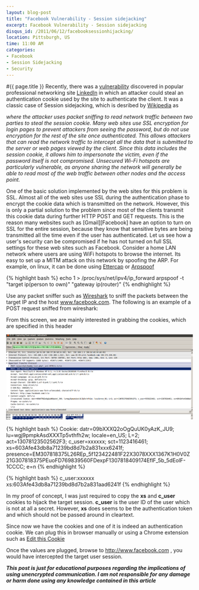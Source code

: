 ```yaml
---
layout: blog-post
title: "Facebook Vulnerability - Session sidejacking"
excerpt: Facebook Vulnerability - Session sidejacking
disqus_id: /2011/06/12/facebooksessionhijacking/
location: Pittsburgh, US
time: 11:00 AM
categories:
- Facebook
- Session Sidejacking
- Security
---
```


#{{ page.title }}
Recently, there was a [vulnerability](http://www.wtfuzz.com/blogs/linkedin-ssl-cookie-vulnerability/) discovered in popular professional networking site [LinkedIn](www.linkedin.com) in which an attacker could steal an authentication cookie used by the site to authenticate the client. It was a classic case of Session sidejacking, which is desribed by [Wikipedia](http://en.wikipedia.org/wiki/Session_hijacking) as

*where the attacker uses packet sniffing to read network traffic between two parties to steal the session cookie. Many web sites use SSL encryption for login pages to prevent attackers from seeing the password, but do not use encryption for the rest of the site once authenticated. This allows attackers that can read the network traffic to intercept all the data that is submitted to the server or web pages viewed by the client. Since this data includes the session cookie, it allows him to impersonate the victim, even if the password itself is not compromised. Unsecured Wi-Fi hotspots are particularly vulnerable, as anyone sharing the network will generally be able to read most of the web traffic between other nodes and the access point.*

One of the basic solution implemented by the web sites for this problem is SSL. Almost all of the web sites use SSL during the authentication phase to encrypt the cookie data which is transmitted on the network. However, this is only a partial solution to the problem since most of the clients transmit this cookie data during further HTTP POST and GET requests. This is the reason many  websites such as [Gmail][Facebook] have an option to turn on SSL for the entire session, because they know that sensitive bytes are being transmitted all the time even if the user has authenticated. Let us see how a user's security can be compromised if he has not turned on full SSL settings for these web sites such as Facebook. Consider a home LAN network where users are using WiFi hotspots to browse the internet. Its easy to set up a MITM attack on this network by spoofing the ARP. For example, on linux,  it can be done using [Ettercap](http://ettercap.sourceforge.net/) or [Arpspoof](http://arpspoof.sourceforge.net/)

{% highlight bash %}
echo 1 > /proc/sys/net/ipv4/ip_forward
arpspoof -t "target ip(person to own)" "gateway ip(router)"
{% endhighlight %}

Use any packet sniffer such as [Wireshark](http://www.wireshark.org/) to sniff the packets between the target IP and the host www.facebook.com. The following is an example of a POST request sniffed from wireshark:

From this screen, we are mainly interested in grabbing the cookies, which are specified in this header

![Pic](/images/Blog/facebook.png)

{% highlight bash %}
Cookie: datr=09bXXXQ2oOgQuUK0yAzK_JU9; lu=wgj9pmpkAsdXXXTp5vthfh2w; locale=en_US; L=2; act=13078123502562F3; c_user=xxxxxx; sct=1123416461; xs=603Afe43db8a71239bd8d7b2a831xxx6241f; presence=EM307818375L26REp_5f123422481F22X3078XXX1367K1H0V0Z21G307818375PEuoFD769839560FDexpF1307818409174EflF_5b_5dEolF-1CCCC; e=n
{% endhighlight %}

{% highlight bash %}
c_user:xxxxxx
xs:603Afe43db8a71239bd8d7b2a831aad6241f
{% endhighlight %}

In my proof of concept, I was just required to copy the **xs** and **c_user** cookies to hijack the target session. **c_user** is the user ID of the user which is not at all a secret. However, **xs** does seems to be the authentication token and which should not be passed around in cleartext. 

Since now we have the cookies and one of it is indeed an authentication cookie. We can plug this in browser manually or using a Chrome extension such as 
[Edit this Cookie](https://chrome.google.com/webstore/detail/fngmhnnpilhplaeedifhccceomclgfbg)

Once the values are plugged, browse to http://www.facebook.com , you would have intercepted the target user session.

***This post is just for educational purposes regarding the implications of using unencrypted communication. I am not responsible for any damage or harm done using any
knowledge contained in this article***




